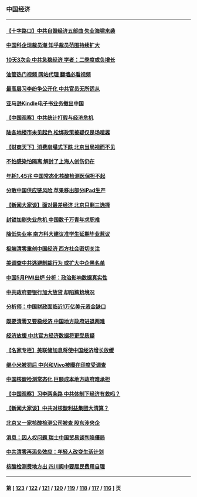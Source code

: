 ### 中国经济
---
#### [【十字路口】中共自毁经济五部曲 失业海啸来袭](../../pages/ncid283/n13751263.md?06031245) 
#### [中国科企现裁员潮 知乎裁员范围持续扩大](../../pages/ncid283/n13751239.md?06031245) 
#### [10天3次会 中共急稳经济 学者：二季度或负增长](../../pages/ncid283/n13751171.md?06031245) 
#### [油管热门视频 网站代理 翻墙必看视频](http://209.222.30.114:81/youtube.html?06031245)
#### [最高层习李纷争公开化 中共官员无所适从](../../pages/ncid283/n13751052.md?06031245) 
#### [亚马逊Kindle电子书业务撤出中国](../../pages/ncid283/n13750981.md?06031245) 
#### [【中国观察】中共统计打假与经济危机](../../pages/ncid283/n13750644.md?06031245) 
#### [陆各地楼市未见起色 松绑政策被疑仅是场喧嚣](../../pages/ncid283/n13750720.md?06031245) 
#### [【财商天下】消费崩塌式下跌 北京当局视而不见](../../pages/ncid283/n13750403.md?06031245) 
#### [不怕感染怕隔离 解封了上海人创伤仍在](../../pages/ncid283/n13750182.md?06031245) 
#### [年耗1.45兆 中国常态化核酸检测医保担不起](../../pages/ncid283/n13750242.md?06031245) 
#### [分散中国供应链风险 苹果移出部分iPad生产](../../pages/ncid283/n13750185.md?06031245) 
#### [【新闻大家谈】面对最差经济 北京只剩三选择](../../pages/ncid283/n13750218.md?06031245) 
#### [封锁加剧失业危机 中国数千万青年求职难](../../pages/ncid283/n13750007.md?06031245) 
#### [降低失业率 南方科大建议准学生延期毕业惹议](../../pages/ncid283/n13749716.md?06031245) 
#### [极端清零重创中国经济 西方社会密切关注](../../pages/ncid283/n13749627.md?06031245) 
#### [美调查中共逃避制裁行为 或扩大中企黑名单](../../pages/ncid283/n13749587.md?06031245) 
#### [中国5月PMI出炉 分析：政治影响数据真实性](../../pages/ncid283/n13749371.md?06031245) 
#### [中共政府要银行加大放贷 却陷尴尬境况](../../pages/ncid283/n13749486.md?06031245) 
#### [分析师：中国财政面临近1万亿美元资金缺口](../../pages/ncid283/n13749225.md?06031245) 
#### [既要清零又要稳经济 中国地方政府进退两难](../../pages/ncid283/n13749183.md?06031245) 
#### [经济放缓 中共官方经济数据将更受质疑](../../pages/ncid283/n13748931.md?06031245) 
#### [【名家专栏】美联储加息将使中国经济增长放缓](../../pages/ncid283/n13748603.md?06031245) 
#### [继小米被罚后 中兴和Vivo被曝在印度受调查](../../pages/ncid283/n13748792.md?06031245) 
#### [中国核酸检测常态化 巨额成本地方政府难承担](../../pages/ncid283/n13748745.md?06031245) 
#### [【中国观察】习李两条路 中共体制下经济有救吗？](../../pages/ncid283/n13748574.md?06031245) 
#### [【新闻大家谈】中共对核酸利益集团大清算？](../../pages/ncid283/n13748668.md?06031245) 
#### [北京又一家核酸检测公司被查 股东涉央企](../../pages/ncid283/n13748205.md?06031245) 
#### [消息：因人权问题 瑞士中国贸易谈判陷僵局](../../pages/ncid283/n13748201.md?06031245) 
#### [中共清零再添负效应：年轻人改变生活计划](../../pages/ncid283/n13748102.md?06031245) 
#### [核酸检测费地方出 四川阆中要居民费用自理](../../pages/ncid283/n13747265.md?06031245) 

---
#### 第 [ [123](./123.md?06031245) / [122](./122.md?06031245) / [121](./121.md?06031245) / [120](./120.md?06031245) / [119](./119.md?06031245) / [118](./118.md?06031245) / [117](./117.md?06031245) / [116](./116.md?06031245) ] 页
